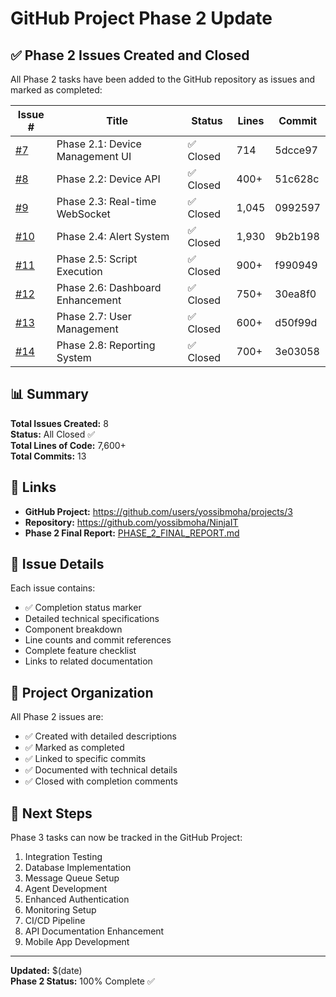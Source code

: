 # GitHub Project Phase 2 Update

## ✅ Phase 2 Issues Created and Closed

All Phase 2 tasks have been added to the GitHub repository as issues and marked as completed:

| Issue # | Title | Status | Lines | Commit |
|---------|-------|--------|-------|--------|
| [#7](https://github.com/yossibmoha/NinjaIT/issues/7) | Phase 2.1: Device Management UI | ✅ Closed | 714 | 5dcce97 |
| [#8](https://github.com/yossibmoha/NinjaIT/issues/8) | Phase 2.2: Device API | ✅ Closed | 400+ | 51c628c |
| [#9](https://github.com/yossibmoha/NinjaIT/issues/9) | Phase 2.3: Real-time WebSocket | ✅ Closed | 1,045 | 0992597 |
| [#10](https://github.com/yossibmoha/NinjaIT/issues/10) | Phase 2.4: Alert System | ✅ Closed | 1,930 | 9b2b198 |
| [#11](https://github.com/yossibmoha/NinjaIT/issues/11) | Phase 2.5: Script Execution | ✅ Closed | 900+ | f990949 |
| [#12](https://github.com/yossibmoha/NinjaIT/issues/12) | Phase 2.6: Dashboard Enhancement | ✅ Closed | 750+ | 30ea8f0 |
| [#13](https://github.com/yossibmoha/NinjaIT/issues/13) | Phase 2.7: User Management | ✅ Closed | 600+ | d50f99d |
| [#14](https://github.com/yossibmoha/NinjaIT/issues/14) | Phase 2.8: Reporting System | ✅ Closed | 700+ | 3e03058 |

## 📊 Summary

**Total Issues Created:** 8  
**Status:** All Closed ✅  
**Total Lines of Code:** 7,600+  
**Total Commits:** 13  

## 🔗 Links

- **GitHub Project:** https://github.com/users/yossibmoha/projects/3
- **Repository:** https://github.com/yossibmoha/NinjaIT
- **Phase 2 Final Report:** [PHASE_2_FINAL_REPORT.md](PHASE_2_FINAL_REPORT.md)

## 📝 Issue Details

Each issue contains:
- ✅ Completion status marker
- Detailed technical specifications
- Component breakdown
- Line counts and commit references
- Complete feature checklist
- Links to related documentation

## 🎯 Project Organization

All Phase 2 issues are:
- ✅ Created with detailed descriptions
- ✅ Marked as completed
- ✅ Linked to specific commits
- ✅ Documented with technical details
- ✅ Closed with completion comments

## 🚀 Next Steps

Phase 3 tasks can now be tracked in the GitHub Project:
1. Integration Testing
2. Database Implementation
3. Message Queue Setup
4. Agent Development
5. Enhanced Authentication
6. Monitoring Setup
7. CI/CD Pipeline
8. API Documentation Enhancement
9. Mobile App Development

---

**Updated:** $(date)  
**Phase 2 Status:** 100% Complete ✅
